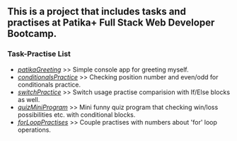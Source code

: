 ## This is a project that includes tasks and practises at Patika+ Full Stack Web Developer Bootcamp.

### Task-Practise List
- [_patikaGreeting_]([https://github.com/Chessfull/patikaGreeting/blob/main/patikaGreeting.cs](https://github.com/Chessfull/PatikaBootcamp/blob/main/PatikaGreeting.cs)) >> Simple console app for greeting myself.
- [_conditionalsPractice_](https://github.com/Chessfull/patikaGreeting/blob/main/ConditionalsPractice.cs) >> Checking position number and even/odd for conditionals practice.
- [_switchPractice_](https://github.com/Chessfull/PatikaBootcamp/blob/main/SwitchPractise.cs) >> Switch usage practise comparision with If/Else blocks as well.
- [_quizMiniProgram_](https://github.com/Chessfull/PatikaBootcamp/blob/main/QuizProgramPractise.cs) >> Mini funny quiz program that checking win/loss possibilities etc. with conditional blocks.
- [_forLoopPractises_](https://github.com/Chessfull/PatikaBootcamp/blob/main/ForLoopPractises.cs) >> Couple practises with numbers about 'for' loop operations.
